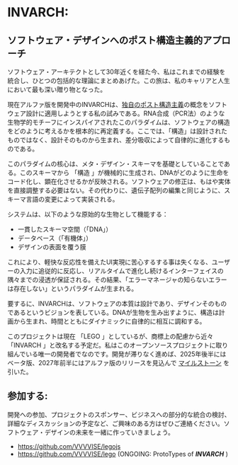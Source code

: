 # INVARCH:
## ソフトウェア・デザインへのポスト構造主義的アプローチ

ソフトウェア・アーキテクトとして30年近くを経た今、私はこれまでの経験を統合し、ひとつの包括的な理論にまとめあげた。この旅は、私のキャリアと人生において最も深い贈り物となった。

現在アルファ版を開発中のINVARCHは、[独自のポスト構造主義](Documents/ApplicationOfPoststructuralismToDesignTheoryThroughOriginalResearch_ja.md)の概念をソフトウェア設計に適用しようとする私の試みである。RNA合成（PCR法）のような生物学的モチーフにインスパイアされたこのパラダイムは、ソフトウェアの構造をどのように考えるかを根本的に再定義する。ここでは、「構造」は設計されたものではなく、設計そのものから生まれ、差分吸収によって自律的に進化するものである。

このパラダイムの核心は、メタ・デザイン・スキーマを基礎としていることである。このスキーマから 「構造 」が機械的に生成され、DNAがどのように生命をコード化し、顕在化させるかが反映される。ソフトウェアの修正は、もはや実体を直接調整する必要はない。その代わりに、遺伝子配列の編集と同じように、スキーマ言語の変更によって実装される。

システムは、以下のような原始的な生物として機能する：
* 一貫したスキーマ空間（「DNA」）
* データベース（「有機体」）
* デザインの表面を覆う膜

これにより、軽快な反応性を備えたUI実現に苦心するする事は失くなる、ユーザーの入力に追従的に反応し、リアルタイムで進化し続けるインターフェイスの隅々までの浸透が保証される。その結果、「エラーマネージャの知らないエラーは存在しない」というパラダイムが生まれる。

要するに、INVARCHは、ソフトウェアの本質は設計であり、デザインそのものであるというビジョンを表している。DNAが生物を生み出すように、構造は計画から生まれ、時間とともにダイナミックに自律的に相互に調和する。

このプロジェクトは現在 「LEGO 」としているが、商標上の配慮から近々 「INVARCH 」と改名する予定だ。私はこのオープンソースプロジェクトに取り組んでいる唯一の開発者でなのです。開発が滞りなく進めば、2025年後半にはベータ版、2027年前半にはアルファ版のリリースを見込んで [マイルストーン](https://github.com/VVVVISE/lego/milestones?direction=asc&sort=due_date&state=open) を引いた。


## 参加する:
開発への参加、プロジェクトのスポンサー、ビジネスへの部分的な統合の検討、詳細なディスカッションの予定など、ご興味のある方はぜひご連絡ください。ソフトウェア・デザインの未来を一緒に作っていきましょう。

- https://github.com/VVVVISE/legojs
- https://github.com/VVVVISE/lego (ONGOING: ProtoTypes of **_INVARCH_** )
